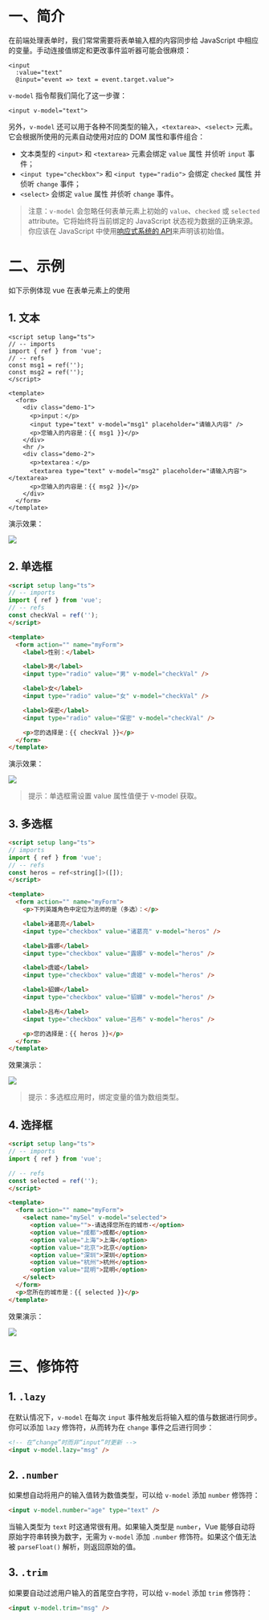# 一、简介

在前端处理表单时，我们常常需要将表单输入框的内容同步给 JavaScript 中相应的变量。手动连接值绑定和更改事件监听器可能会很麻烦：

```vue
<input
  :value="text"
  @input="event => text = event.target.value">
```

`v-model` 指令帮我们简化了这一步骤：

````vue
<input v-model="text">
````

另外，`v-model` 还可以用于各种不同类型的输入，`<textarea>`、`<select>` 元素。它会根据所使用的元素自动使用对应的 DOM 属性和事件组合：

- 文本类型的 `<input>` 和 `<textarea>` 元素会绑定 `value` 属性 并侦听 `input` 事件；
- `<input type="checkbox">` 和 `<input type="radio">` 会绑定 `checked` 属性 并侦听 `change` 事件；
- `<select>` 会绑定 `value` 属性 并侦听 `change` 事件。

> 注意：`v-model` 会忽略任何表单元素上初始的 `value`、`checked` 或 `selected` attribute。它将始终将当前绑定的 JavaScript 状态视为数据的正确来源。你应该在 JavaScript 中使用[响应式系统的 API](https://cn.vuejs.org/api/reactivity-core.html#reactivity-api-core)来声明该初始值。

# 二、示例

如下示例体现 vue 在表单元素上的使用

## 1. 文本


```vue
<script setup lang="ts">
// -- imports
import { ref } from 'vue';
// -- refs
const msg1 = ref('');
const msg2 = ref('');
</script>

<template>
  <form>
    <div class="demo-1">
      <p>input：</p>
      <input type="text" v-model="msg1" placeholder="请输入内容" />
      <p>您输入的内容是：{{ msg1 }}</p>
    </div>
    <hr />
    <div class="demo-2">
      <p>textarea：</p>
      <textarea type="text" v-model="msg2" placeholder="请输入内容"></textarea>
      <p>您输入的内容是：{{ msg2 }}</p>
    </div>
  </form>
</template>
```

演示效果：

![](IMGS/v-model-input.gif)

## 2. 单选框

```html
<script setup lang="ts">
// -- imports
import { ref } from 'vue';
// -- refs
const checkVal = ref('');
</script>

<template>
  <form action="" name="myForm">
    <label>性别：</label>

    <label>男</label>
    <input type="radio" value="男" v-model="checkVal" />

    <label>女</label>
    <input type="radio" value="女" v-model="checkVal" />

    <label>保密</label>
    <input type="radio" value="保密" v-model="checkVal" />

    <p>您的选择是：{{ checkVal }}</p>
  </form>
</template>
```

演示效果：


![](IMGS/v-model-radio.gif)

> 提示：单选框需设置 value 属性值便于 v-model 获取。

## 3. 多选框

```html
<script setup lang="ts">
// imports
import { ref } from 'vue';
// -- refs
const heros = ref<string[]>([]);
</script>

<template>
  <form action="" name="myForm">
    <p>下列英雄角色中定位为法师的是（多选）：</p>

    <label>诸葛亮</label>
    <input type="checkbox" value="诸葛亮" v-model="heros" />

    <label>露娜</label>
    <input type="checkbox" value="露娜" v-model="heros" />

    <label>虞姬</label>
    <input type="checkbox" value="虞姬" v-model="heros" />

    <label>貂蝉</label>
    <input type="checkbox" value="貂蝉" v-model="heros" />

    <label>吕布</label>
    <input type="checkbox" value="吕布" v-model="heros" />

    <p>您的选择是：{{ heros }}</p>
  </form>
</template>
```

效果演示：

![](IMGS/v-model-checkbox.gif)

> 提示：多选框应用时，绑定变量的值为数组类型。

## 4. 选择框

```html
<script setup lang="ts">
// -- imports
import { ref } from 'vue';

// -- refs
const selected = ref('');
</script>

<template>
  <form action="" name="myForm">
    <select name="mySel" v-model="selected">
      <option value="">-请选择您所在的城市-</option>
      <option value="成都">成都</option>
      <option value="上海">上海</option>
      <option value="北京">北京</option>
      <option value="深圳">深圳</option>
      <option value="杭州">杭州</option>
      <option value="昆明">昆明</option>
    </select>
  </form>
  <p>您所在的城市是：{{ selected }}</p>
</template>
```

效果演示：

![](IMGS/v-model-select.gif)

# 三、修饰符

## 1. `.lazy`

在默认情况下，`v-model` 在每次 `input` 事件触发后将输入框的值与数据进行同步。你可以添加 `lazy` 修饰符，从而转为在 `change` 事件之后进行同步：

```html
<!-- 在“change”时而非“input”时更新 -->
<input v-model.lazy="msg" />
```

## 2. `.number`

如果想自动将用户的输入值转为数值类型，可以给 `v-model` 添加 `number` 修饰符：

```html
<input v-model.number="age" type="text" />
```

当输入类型为 `text` 时这通常很有用。如果输入类型是 `number`，Vue 能够自动将原始字符串转换为数字，无需为 `v-model` 添加 `.number` 修饰符。如果这个值无法被 `parseFloat()` 解析，则返回原始的值。

## 3. `.trim`

如果要自动过滤用户输入的首尾空白字符，可以给 `v-model` 添加 `trim` 修饰符：

```html
<input v-model.trim="msg" />
```